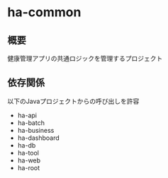 # ha-common

## 概要
健康管理アプリの共通ロジックを管理するプロジェクト

## 依存関係
以下のJavaプロジェクトからの呼び出しを許容
- ha-api
- ha-batch
- ha-business
- ha-dashboard
- ha-db
- ha-tool
- ha-web
- ha-root

